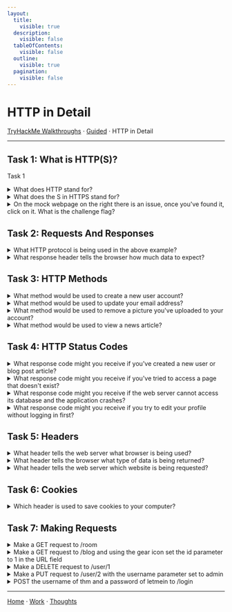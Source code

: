 ```yaml
---
layout:
  title:
    visible: true
  description:
    visible: false
  tableOfContents:
    visible: false
  outline:
    visible: true
  pagination:
    visible: false
---
```


# HTTP in Detail

[TryHackMe Walkthroughs](./) ⋅ [Guided](../) ⋅ HTTP in Detail

***

## Task 1: What is HTTP(S)?

Task 1

<details>
  <summary>What does HTTP stand for?</summary>
  HyperText Transfer Protocol
</details>

<details>

<summary>What does the S in HTTPS stand for?</summary>

Secure

</details>

<details>

<summary>On the mock webpage on the right there is an issue, once you've found it, click on it. What is the challenge flag?</summary>

THM{INVALID\_HTTP\_CERT}

</details>

## Task 2: Requests And Responses

<details>

<summary>What HTTP protocol is being used in the above example?</summary>

HTTP/1.1

</details>

<details>

<summary>What response header tells the browser how much data to expect?</summary>

Content-Length

</details>

## Task 3: HTTP Methods

<details>

<summary>What method would be used to create a new user account?</summary>

POST

</details>

<details>

<summary>What method would be used to update your email address?</summary>

PUT

</details>

<details>

<summary>What method would be used to remove a picture you've uploaded to your account?</summary>

DELETE

</details>

<details>

<summary>What method would be used to view a news article?</summary>

GET

</details>

## Task 4: HTTP Status Codes

<details>

<summary>What response code might you receive if you've created a new user or blog post article?</summary>

201

201 is the Created response code.

</details>

<details>

<summary>What response code might you receive if you've tried to access a page that doesn't exist?</summary>

404

404 is the Page Not Found response code.

</details>

<details>

<summary>What response code might you receive if the web server cannot access its database and the application crashes?</summary>

503

503 is the Service Unavailable response code.

</details>

<details>

<summary>What response code might you receive if you try to edit your profile without logging in first?</summary>

401

401 is the Not Authorized response code.

</details>

## Task 5: Headers

<details>

<summary>What header tells the web server what browser is being used?</summary>

User-Agent

</details>

<details>

<summary>What header tells the browser what type of data is being returned?</summary>

Content-Type

</details>

<details>

<summary>What header tells the web server which website is being requested?</summary>

Host

</details>

## Task 6: Cookies

<details>

<summary>Which header is used to save cookies to your computer?</summary>

Set-Cookie

</details>

## Task 7: Making Requests

<details>

<summary>Make a GET request to /room</summary>

THM{YOU'RE\_IN\_THE\_ROOM}

</details>

<details>

<summary>Make a GET request to /blog and using the gear icon set the id parameter to 1 in the URL field</summary>

THM{YOU\_FOUND\_THE\_BLOG}

</details>

<details>

<summary>Make a DELETE request to /user/1</summary>

THM{USER\_IS\_DELETED}

</details>

<details>

<summary>Make a PUT request to /user/2 with the username parameter set to admin</summary>

THM{USER\_HAS\_UPDATED}

</details>

<details>

<summary>POST the username of thm and a password of letmein to /login</summary>

THM{HTTP\_REQUEST\_MASTER}

</details>

***

[Home](https://app.gitbook.com/o/0kO27okC5uVB9ALX3rho/s/036xtfEIzcEdGegONXWM/) ⋅ [Work](https://app.gitbook.com/o/0kO27okC5uVB9ALX3rho/s/WaFS755Q4sf02CxLcghQ/) ⋅ [Thoughts](https://app.gitbook.com/o/0kO27okC5uVB9ALX3rho/s/s4QQPMntQ25hmJToKSOu/)
